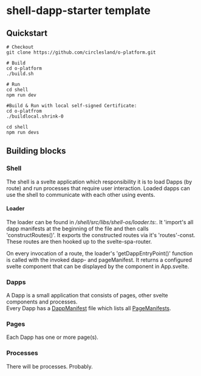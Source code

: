 # shell-dapp-starter template

## Quickstart

```shell
# Checkout
git clone https://github.com/circlesland/o-platform.git

# Build
cd o-platform
./build.sh

# Run
cd shell
npm run dev

#Build & Run with local self-signed Certificate:
cd o-platfrom
./buildlocal.shrink-0

cd shell
npm run devs

```

## Building blocks

### Shell

The shell is a svelte application which responsibility it is to load Dapps (by route) and run processes that require user interaction.
Loaded dapps can use the shell to communicate with each other using events.

#### Loader

The loader can be found in _/shell/src/libs/shell-os/loader.ts:_.
It 'import's all dapp manifests at the beginning of the file and then
calls 'constructRoutes()'. It exports the constructed routes via it's 'routes'-const. These routes are then hooked up to the svelte-spa-router.

On every invocation of a route, the loader's 'getDappEntryPoint()' function is called
with the invoked dapp- and pageManifest. It returns a configured svelte component that can be displayed
by the <Router> component in App.svelte.

### Dapps

A Dapp is a small application that consists of pages, other svelte components and processes.  
Every Dapp has a [DappManifest](https://github.com/circlesland/o-dapp-starter/blob/master/packages/omo-kernel-interfaces/src/dappManifest.ts) file which lists all
[PageManifests](https://github.com/circlesland/o-dapp-starter/blob/master/packages/omo-kernel-interfaces/src/pageManifest.ts).

### Pages

Each Dapp has one or more page(s).

### Processes

There will be processes. Probably.

